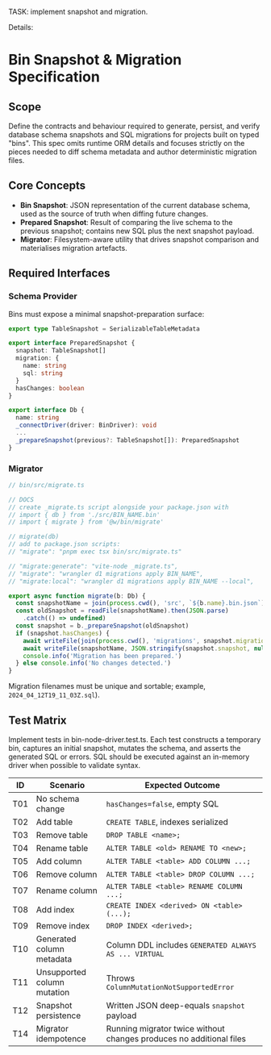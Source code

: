 TASK: implement snapshot and migration.

Details:


# Bin Snapshot & Migration Specification

## Scope
Define the contracts and behaviour required to generate, persist, and verify database schema snapshots and SQL migrations for projects built on typed "bins". This spec omits runtime ORM details and focuses strictly on the pieces needed to diff schema metadata and author deterministic migration files.

## Core Concepts
- **Bin Snapshot**: JSON representation of the current database schema, used as the source of truth when diffing future changes.
- **Prepared Snapshot**: Result of comparing the live schema to the previous snapshot; contains new SQL plus the next snapshot payload.
- **Migrator**: Filesystem-aware utility that drives snapshot comparison and materialises migration artefacts.

## Required Interfaces

### Schema Provider
Bins must expose a minimal snapshot-preparation surface:

```ts
export type TableSnapshot = SerializableTableMetadata

export interface PreparedSnapshot {
  snapshot: TableSnapshot[]
  migration: {
    name: string
    sql: string
  }
  hasChanges: boolean
}

export interface Db {
  name: string
  _connectDriver(driver: BinDriver): void
  ...
  _prepareSnapshot(previous?: TableSnapshot[]): PreparedSnapshot
}
```

### Migrator

```ts
// bin/src/migrate.ts

// DOCS
// create _migrate.ts script alongside your package.json with
// import { db } from './src/BIN_NAME.bin'
// import { migrate } from '@w/bin/migrate'

// migrate(db)
// add to package.json scripts:
// "migrate": "pnpm exec tsx bin/src/migrate.ts"

// "migrate:generate": "vite-node _migrate.ts",
// "migrate": "wrangler d1 migrations apply BIN_NAME",
// "migrate:local": "wrangler d1 migrations apply BIN_NAME --local",

export async function migrate(b: Db) {
  const snapshotName = join(process.cwd(), 'src', `${b.name}.bin.json`)
  const oldSnapshot = readFile(snapshotName).then(JSON.parse)
    .catch(() => undefined)
  const snapshot = b._prepareSnapshot(oldSnapshot)
  if (snapshot.hasChanges) {
    await writeFile(join(process.cwd(), 'migrations', snapshot.migration.name), snapshot.migration.sql)
    await writeFile(snapshotName, JSON.stringify(snapshot.snapshot, null, 2))
    console.info('Migration has been prepared.')
  } else console.info('No changes detected.')
}
```

Migration filenames must be unique and sortable; example, `2024_04_12T19_11_03Z.sql`).

## Test Matrix
Implement tests in bin-node-driver.test.ts. Each test constructs a temporary bin, captures an initial snapshot, mutates the schema, and asserts the generated SQL or errors. SQL should be executed against an in-memory driver when possible to validate syntax.

| ID  | Scenario                        | Expected Outcome |
|-----|---------------------------------|------------------|
| T01 | No schema change                | `hasChanges=false`, empty SQL |
| T02 | Add table                       | `CREATE TABLE`, indexes serialized |
| T03 | Remove table                    | `DROP TABLE <name>;` |
| T04 | Rename table                    | `ALTER TABLE <old> RENAME TO <new>;` |
| T05 | Add column                      | `ALTER TABLE <table> ADD COLUMN ...;` |
| T06 | Remove column                   | `ALTER TABLE <table> DROP COLUMN ...;` |
| T07 | Rename column                   | `ALTER TABLE <table> RENAME COLUMN ...;` |
| T08 | Add index                       | `CREATE INDEX <derived> ON <table>(...);` |
| T09 | Remove index                    | `DROP INDEX <derived>;` |
| T10 | Generated column metadata       | Column DDL includes `GENERATED ALWAYS AS ... VIRTUAL` |
| T11 | Unsupported column mutation     | Throws `ColumnMutationNotSupportedError` |
| T12 | Snapshot persistence            | Written JSON deep-equals `snapshot` payload |
| T14 | Migrator idempotence            | Running migrator twice without changes produces no additional files |
